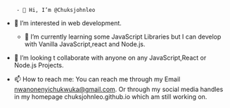         - 👋 Hi, I’m @Chuksjohnleo
  - 👀 I’m interested in web development.
      - 🌱 I’m currently learning some
   JavaScript Libraries but I can develop with
    Vanilla JavaScript,react and Node.js.

- 💞️ I’m looking t collaborate with anyone 
    on any JavaScript,React or Node.js Projects.

- 📫 How to reach me:
     You can reach me through my Email
     nwanonenyichukwuka@gmail.com.
     Or through my social media handles in my homepage chuksjohnleo.github.io which am still working on.





